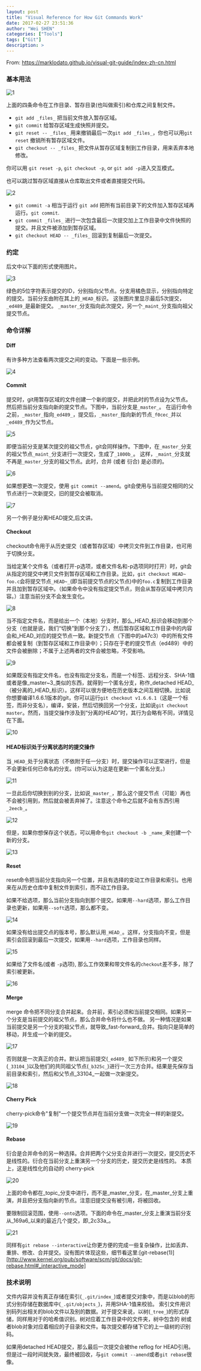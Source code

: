 ```yaml
---
layout: post
title: "Visual Reference for How Git Commands Work"
date: 2017-02-27 23:51:36
author: "Wei SHEN"
categories: ["Tools"]
tags: ["Git"]
description: >
---
```


From: <https://marklodato.github.io/visual-git-guide/index-zh-cn.html>

### 基本用法

![1](/images/githubGuideTwo/1.png)

上面的四条命令在工作目录、暂存目录(也叫做索引)和仓库之间复制文件。

  * `git add _files_` 把当前文件放入暂存区域。
  * `git commit` 给暂存区域生成快照并提交。
  * `git reset -- _files_` 用来撤销最后一次`git add _files_`，你也可以用`git reset` 撤销所有暂存区域文件。
  * `git checkout -- _files_` 把文件从暂存区域复制到工作目录，用来丢弃本地修改。

你可以用 `git reset -p`, `git checkout -p`, or `git add -p`进入交互模式。

也可以跳过暂存区域直接从仓库取出文件或者直接提交代码。

![2](/images/githubGuideTwo/2.png)

  * `git commit -a` 相当于运行 `git add` 把所有当前目录下的文件加入暂存区域再运行。`git commit`.
  * `git commit _files_` 进行一次包含最后一次提交加上工作目录中文件快照的提交。并且文件被添加到暂存区域。
  * `git checkout HEAD -- _files_` 回滚到复制最后一次提交。

### 约定

后文中以下面的形式使用图片。

![3](/images/githubGuideTwo/3.png)

绿色的5位字符表示提交的ID，分别指向父节点。分支用橘色显示，分别指向特定的提交。当前分支由附在其上的`_HEAD_`标识。 这张图片里显示最后5次提交，`_ed489_`是最新提交。 `_master_`分支指向此次提交，另一个`_maint_`分支指向祖父提交节点。

### 命令详解

#### Diff

有许多种方法查看两次提交之间的变动。下面是一些示例。

![4](/images/githubGuideTwo/4.png)

#### Commit

提交时，git用暂存区域的文件创建一个新的提交，并把此时的节点设为父节点。然后把当前分支指向新的提交节点。下图中，当前分支是`_master_`。 在运行命令之前，`_master_`指向`_ed489_`，提交后，`_master_`指向新的节点`_f0cec_`并以`_ed489_`作为父节点。

![5](/images/githubGuideTwo/5.png)

即便当前分支是某次提交的祖父节点，git会同样操作。下图中，在`_master_`分支的祖父节点`_maint_`分支进行一次提交，生成了`_1800b_`。 这样，`_maint_`分支就不再是`_master_`分支的祖父节点。此时，合并 (或者 衍合) 是必须的。

![6](/images/githubGuideTwo/6.png)

如果想更改一次提交，使用 `git commit --amend`。git会使用与当前提交相同的父节点进行一次新提交，旧的提交会被取消。

![7](/images/githubGuideTwo/7.png)

另一个例子是分离HEAD提交,后文讲。

#### Checkout

checkout命令用于从历史提交（或者暂存区域）中拷贝文件到工作目录，也可用于切换分支。

当给定某个文件名（或者打开-p选项，或者文件名和-p选项同时打开）时，git会从指定的提交中拷贝文件到暂存区域和工作目录。比如，`git checkout HEAD~ foo.c`会将提交节点`_HEAD~_`(即当前提交节点的父节点)中的`foo.c`复制到工作目录并且加到暂存区域中。（如果命令中没有指定提交节点，则会从暂存区域中拷贝内容。）注意当前分支不会发生变化。

![8](/images/githubGuideTwo/8.png)

当不指定文件名，而是给出一个（本地）分支时，那么_HEAD_标识会移动到那个分支（也就是说，我们“切换”到那个分支了），然后暂存区域和工作目录中的内容会和_HEAD_对应的提交节点一致。新提交节点（下图中的a47c3）中的所有文件都会被复制（到暂存区域和工作目录中）；只存在于老的提交节点（ed489）中的文件会被删除；不属于上述两者的文件会被忽略，不受影响。

![9](/images/githubGuideTwo/9.png)

如果既没有指定文件名，也没有指定分支名，而是一个标签、远程分支、SHA-1值或者是像_master~3_类似的东西，就得到一个匿名分支，称作_detached HEAD_（被分离的_HEAD_标识）。这样可以很方便地在历史版本之间互相切换。比如说你想要编译1.6.6.1版本的git，你可以运行`git checkout v1.6.6.1`（这是一个标签，而非分支名），编译，安装，然后切换回另一个分支，比如说`git checkout master`。然而，当提交操作涉及到“分离的HEAD”时，其行为会略有不同，详情见在下面。

![10](/images/githubGuideTwo/10.png)

#### HEAD标识处于分离状态时的提交操作

当`_HEAD_`处于分离状态（不依附于任一分支）时，提交操作可以正常进行，但是不会更新任何已命名的分支。(你可以认为这是在更新一个匿名分支。)

![11](/images/githubGuideTwo/11.png)

一旦此后你切换到别的分支，比如说`_master_`，那么这个提交节点（可能）再也不会被引用到，然后就会被丢弃掉了。注意这个命令之后就不会有东西引用`_2eecb_`。

![12](/images/githubGuideTwo/12.png)

但是，如果你想保存这个状态，可以用命令`git checkout -b _name_`来创建一个新的分支。

![13](/images/githubGuideTwo/13.png)

#### Reset

reset命令把当前分支指向另一个位置，并且有选择的变动工作目录和索引。也用来在从历史仓库中复制文件到索引，而不动工作目录。

如果不给选项，那么当前分支指向到那个提交。如果用`--hard`选项，那么工作目录也更新，如果用`--soft`选项，那么都不变。

![14](/images/githubGuideTwo/14.png)

如果没有给出提交点的版本号，那么默认用`_HEAD_`。这样，分支指向不变，但是索引会回滚到最后一次提交，如果用`--hard`选项，工作目录也同样。

![15](/images/githubGuideTwo/15.png)

如果给了文件名(或者 `-p`选项), 那么工作效果和带文件名的`checkout`差不多，除了索引被更新。

![16](/images/githubGuideTwo/16.png)

#### Merge

merge 命令把不同分支合并起来。合并前，索引必须和当前提交相同。如果另一个分支是当前提交的祖父节点，那么合并命令将什么也不做。 另一种情况是如果当前提交是另一个分支的祖父节点，就导致_fast-forward_合并。指向只是简单的移动，并生成一个新的提交。

![17](/images/githubGuideTwo/17.png)

否则就是一次真正的合并。默认把当前提交(`_ed489_` 如下所示)和另一个提交(`_33104_`)以及他们的共同祖父节点(`_b325c_`)进行一次三方合并。结果是先保存当前目录和索引，然后和父节点_33104_一起做一次新提交。


![18](/images/githubGuideTwo/18.png)

#### Cherry Pick

cherry-pick命令"复制"一个提交节点并在当前分支做一次完全一样的新提交。

![19](/images/githubGuideTwo/19.png)

#### Rebase

衍合是合并命令的另一种选择。合并把两个父分支合并进行一次提交，提交历史不是线性的。衍合在当前分支上重演另一个分支的历史，提交历史是线性的。 本质上，这是线性化的自动的 cherry-pick

![20](/images/githubGuideTwo/20.png)

上面的命令都在_topic_分支中进行，而不是_master_分支，在_master_分支上重演，并且把分支指向新的节点。注意旧提交没有被引用，将被回收。

要限制回滚范围，使用`--onto`选项。下面的命令在_master_分支上重演当前分支从_169a6_以来的最近几个提交，即_2c33a_。

![21](/images/githubGuideTwo/21.png)

同样有`git rebase --interactive`让你更方便的完成一些复杂操作，比如丢弃、重排、修改、合并提交。没有图片体现这些，细节看这里:[git-rebase(1)][http://www.kernel.org/pub/software/scm/git/docs/git-rebase.html#_interactive_mode]

### 技术说明

文件内容并没有真正存储在索引(`_.git/index_`)或者提交对象中，而是以blob的形式分别存储在数据库中(`_.git/objects_`)，并用SHA-1值来校验。 索引文件用识别码列出相关的blob文件以及别的数据。对于提交来说，以树(`_tree_`)的形式存储，同样用对于的哈希值识别。树对应着工作目录中的文件夹，树中包含的 树或者blob对象对应着相应的子目录和文件。每次提交都存储下它的上一级树的识别码。

如果用detached HEAD提交，那么最后一次提交会被the reflog for HEAD引用。但是过一段时间就失效，最终被回收，与`git commit --amend`或者`git rebase`很像。

